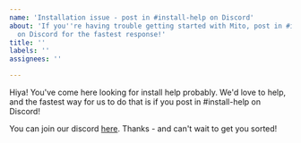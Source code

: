 ```yaml
---
name: 'Installation issue - post in #install-help on Discord'
about: 'If you''re having trouble getting started with Mito, post in #install-help
  on Discord for the fastest response!'
title: ''
labels: ''
assignees: ''

---
```


Hiya! You've come here looking for install help probably. We'd love to help, and the fastest way for us to do that is if you post in #install-help on Discord!

You can join our discord [here](https://discord.com/invite/XdJSZyejJU). Thanks - and can't wait to get you sorted!
